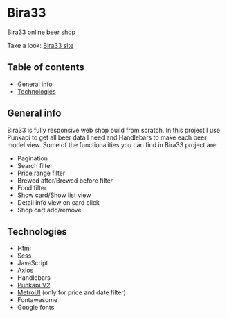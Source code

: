 # Bira33

Bira33 online beer shop

Take a look: [Bira33 site](https://bira33.netlify.app/)

## Table of contents
* [General info](#general-info)
* [Technologies](#technologies)

## General info

Bira33 is fully responsive web shop build from scratch. In this project I use Punkapi to get all beer data I need and Handlebars to make each beer model view. Some of the functionalities you can find in Bira33 project are:
* Pagination
* Search filter
* Price range filter
* Brewed after/Brewed before filter
* Food filter
* Show card/Show list view
* Detail info view on card click
* Shop cart add/remove

## Technologies

* Html
* Scss
* JavaScript
* Axios
* Handlebars
* [Punkapi V2](https://punkapi.com/documentation/v2)
* [MetroUI](https://metroui.org.ua/intro.html) (only for price and date filter)
* Fontawesome
* Google fonts
